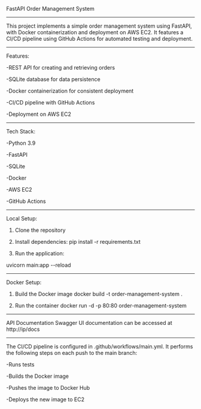FastAPI Order Management System

---------

This project implements a simple order management system using FastAPI, with Docker containerization and deployment on AWS EC2. It features a CI/CD pipeline using GitHub Actions for automated testing and deployment.

----------

Features:

-REST API for creating and retrieving orders

-SQLite database for data persistence

-Docker containerization for consistent deployment

-CI/CD pipeline with GitHub Actions

-Deployment on AWS EC2

--------

Tech Stack:

-Python 3.9

-FastAPI

-SQLite

-Docker

-AWS EC2

-GitHub Actions

----------
Local Setup:

1) Clone the repository

2) Install dependencies:
pip install -r requirements.txt

3) Run the application:
   
uvicorn main:app --reload

----------
Docker Setup:

1) Build the Docker image
docker build -t order-management-system .

2) Run the container
docker run -d -p 80:80 order-management-system
------
API Documentation
 Swagger UI documentation can be accessed at http://ip/docs

----------
The CI/CD pipeline is configured in .github/workflows/main.yml. It performs the following steps on each push to the main branch:


-Runs tests

-Builds the Docker image

-Pushes the image to Docker Hub

-Deploys the new image to EC2
